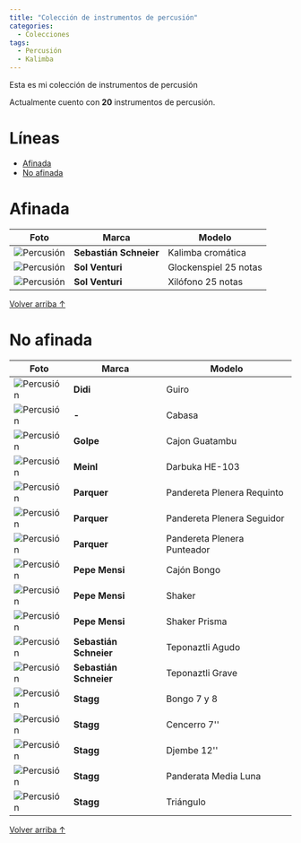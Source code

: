 ```yaml
---
title: "Colección de instrumentos de percusión"
categories:
  - Colecciones
tags:
  - Percusión
  - Kalimba
---
```


Esta es mi colección de instrumentos de percusión

Actualmente cuento con **20** instrumentos de percusión.

# Líneas

- [Afinada](#afinada)
- [No afinada](#no-afinada)

# Afinada

| Foto                                                                          | Marca                  | Modelo                |
| ----------------------------------------------------------------------------- | ---------------------- | --------------------- |
| ![Percusión](/assets/images/coleccion-percusion/kalimba.jpg)                  | **Sebastián Schneier** | Kalimba cromática     |
| ![Percusión](/assets/images/coleccion-percusion/sol-venturi-glockenspiel.jpg) | **Sol Venturi**        | Glockenspiel 25 notas |
| ![Percusión](/assets/images/coleccion-percusion/sol-venturi-xilofono.jpg)     | **Sol Venturi**        | Xilófono 25 notas     |

<a href="#líneas" class="back-to-top">Volver arriba ↑</a>

# No afinada

| Foto                                                                             | Marca                  | Modelo                      |
| -------------------------------------------------------------------------------- | ---------------------- | --------------------------- |
| ![Percusión](/assets/images/coleccion-percusion/didi-guiro.jpg)                  | **Didi**               | Guiro                       |
| ![Percusión](/assets/images/coleccion-percusion/cabasa.jpg)                      | **-**                  | Cabasa                      |
| ![Percusión](/assets/images/coleccion-percusion/golpe-cajon.jpg)                 | **Golpe**              | Cajon Guatambu              |
| ![Percusión](/assets/images/coleccion-percusion/meinl-darbuka.jpg)               | **Meinl**              | Darbuka HE-103              |
| ![Percusión](/assets/images/coleccion-percusion/parquer-pandereta-requinto.jpg)  | **Parquer**            | Pandereta Plenera Requinto  |
| ![Percusión](/assets/images/coleccion-percusion/parquer-pandereta-seguidor.jpg)  | **Parquer**            | Pandereta Plenera Seguidor  |
| ![Percusión](/assets/images/coleccion-percusion/parquer-pandereta-punteador.jpg) | **Parquer**            | Pandereta Plenera Punteador |
| ![Percusión](/assets/images/coleccion-percusion/pepe-mensi-cajon-bongo.jpg)      | **Pepe Mensi**         | Cajón Bongo                 |
| ![Percusión](/assets/images/coleccion-percusion/shaker-madera.jpg)               | **Pepe Mensi**         | Shaker                      |
| ![Percusión](/assets/images/coleccion-percusion/shaker-prisma.jpg)               | **Pepe Mensi**         | Shaker Prisma               |
| ![Percusión](/assets/images/coleccion-percusion/teponaztli-agudo.jpg)            | **Sebastián Schneier** | Teponaztli Agudo            |
| ![Percusión](/assets/images/coleccion-percusion/teponaztli-grave.jpg)            | **Sebastián Schneier** | Teponaztli Grave            |
| ![Percusión](/assets/images/coleccion-percusion/stagg-bongo.jpg)                 | **Stagg**              | Bongo 7 y 8                 |
| ![Percusión](/assets/images/coleccion-percusion/stagg-cencerro.jpg)              | **Stagg**              | Cencerro 7''                |
| ![Percusión](/assets/images/coleccion-percusion/stagg-djembe.jpg)                | **Stagg**              | Djembe 12''                 |
| ![Percusión](/assets/images/coleccion-percusion/stagg-pandereta.jpg)             | **Stagg**              | Panderata Media Luna        |
| ![Percusión](/assets/images/coleccion-percusion/stagg-triangulo.jpg)             | **Stagg**              | Triángulo                   |

<a href="#líneas" class="back-to-top">Volver arriba ↑</a>
